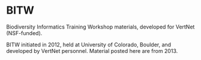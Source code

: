 BITW
====

Biodiversity Informatics Training Workshop materials, developed for VertNet (NSF-funded).

BITW initiated in 2012, held at University of Colorado, Boulder, and developed by VertNet personnel. Material posted here are from 2013.
